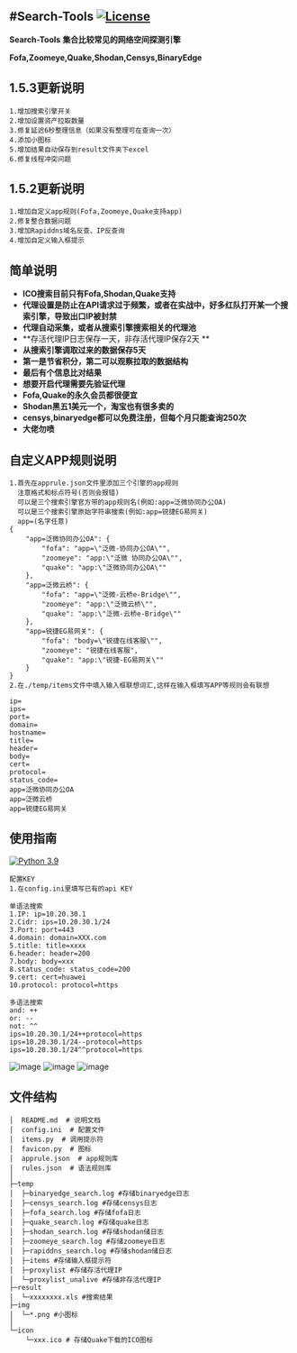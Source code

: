 


#Search-Tools [![License](https://img.shields.io/aur/license/yaourt.svg)](https://github.com/atdpa4sw0rd/Search-Tools/blob/main/LICENSE)
----------

**Search-Tools**
**集合比较常见的网络空间探测引擎**

**Fofa,Zoomeye,Quake,Shodan,Censys,BinaryEdge**

## 1.5.3更新说明
```
1.增加搜索引擎开关
2.增加设置资产拉取数量
3.修复延迟6秒整理信息（如果没有整理可在查询一次）
4.添加小图标
5.增加结果自动保存到result文件夹下excel
6.修复线程冲突问题

```

## 1.5.2更新说明
```
1.增加自定义app规则(Fofa,Zoomeye,Quake支持app)
2.修复整合数据问题
3.增加Rapiddns域名反查、IP反查询
4.增加自定义输入框提示

```


## 简单说明
- **ICO搜索目前只有Fofa,Shodan,Quake支持**
- **代理设置是防止在API请求过于频繁，或者在实战中，好多红队打开某一个搜索引擎，导致出口IP被封禁**
- **代理自动采集，或者从搜索引擎搜索相关的代理池**
- **存活代理IP日志保存一天，非存活代理IP保存2天 **
- **从搜索引擎调取过来的数据保存5天**
- **第一是节省积分，第二可以观察拉取的数据结构**
- **最后有个信息比对结果**
- **想要开启代理需要先验证代理**
- **Fofa,Quake的永久会员都很便宜**
- **Shodan黑五1美元一个，淘宝也有很多卖的**
- **censys,binaryedge都可以免费注册，但每个月只能查询250次**
- **大佬勿喷**

## 自定义APP规则说明
```
1.首先在apprule.json文件里添加三个引擎的app规则
  注意格式和标点符号(否则会报错)
  可以是三个搜索引擎官方带的app规则名(例如:app=泛微协同办公OA)
  可以是三个搜索引擎原始字符串搜索(例如:app=锐捷EG易网关)
  app=(名字任意)
{
    "app=泛微协同办公OA": {
        "fofa": "app=\"泛微-协同办公OA\"",
        "zoomeye": "app:\"泛微 协同办公OA\"",
        "quake": "app:\"泛微协同办公OA\""
    },
    "app=泛微云桥": {
        "fofa": "app=\"泛微-云桥e-Bridge\"",
        "zoomeye": "app:\"泛微云桥\"",
        "quake": "app:\"泛微-云桥e-Bridge\""
    },
    "app=锐捷EG易网关": {
        "fofa": "body=\"锐捷在线客服\"",
        "zoomeye": "锐捷在线客服",
        "quake": "app:\"锐捷-EG易网关\""
    }
}
2.在./temp/items文件中填入输入框联想词汇,这样在输入框填写APP等规则会有联想

ip=
ips=
port=
domain=
hostname=
title=
header=
body=
cert=
protocol=
status_code=
app=泛微协同办公OA
app=泛微云桥
app=锐捷EG易网关

```

## 使用指南

[![Python 3.9](https://img.shields.io/badge/python-3.9-yellow.svg)](https://www.python.org/) 
```
配置KEY
1.在config.ini里填写已有的api KEY

单语法搜索
1.IP: ip=10.20.30.1 
2.Cidr: ips=10.20.30.1/24 
3.Port: port=443 
4.domain: domain=XXX.com 
5.title: title=xxxx 
6.header: header=200 
7.body: body=xxx
8.status_code: status_code=200 
9.cert: cert=huawei
10.protocol: protocol=https

多语法搜索
and: ++
or: --
not: ^^
ips=10.20.30.1/24++protocol=https
ips=10.20.30.1/24--protocol=https
ips=10.20.30.1/24^^protocol=https

```

![image](https://ggithub.com//atdpa4sw0rd/Search-Tools/blob/main/search_tools.jpg)
![image](https://github.com//atdpa4sw0rd/Search-Tools/blob/main/search_main.jpg)
![image](https://github.com/atdpa4sw0rd/Search-Tools/blob/main/15a65458-5a94-4302-8bc6-66a82310e9f7.gif)







## 文件结构

    │  README.md  # 说明文档
    │  config.ini  # 配置文件
    │  items.py  # 调用提示符
    │  favicon.py  # 图标
    │  apprule.json  # app规则库
    │  rules.json  # 语法规则库
    │
    ├─temp
    │  ├─binaryedge_search.log #存储binaryedge日志
    │  ├─censys_search.log #存储censys日志
    │  ├─fofa_search.log #存储fofa日志
    │  ├─quake_search.log #存储quake日志
    │  ├─shodan_search.log #存储shodan储日志
    │  ├─zoomeye_search.log #存储zoomeye日志
    │  ├─rapiddns_search.log #存储shodan储日志
    │  ├─items #存储输入框提示符
    │  ├─proxylist #存储存活代理IP
    │  └─proxylist_unalive #存储非存活代理IP
    ├─result
    │  └─xxxxxxxx.xls #搜索结果
    ├─img
    │  └─*.png #小图标
    │
    └─icon
        └─xxx.ico # 存储Quake下载的ICO图标
